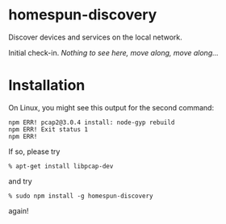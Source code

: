 # homespun-discovery
Discover devices and services on the local network.

Initial check-in. _Nothing to see here, move along, move along..._

# Installation

On Linux, you might see this output for the second command:

    npm ERR! pcap2@3.0.4 install: node-gyp rebuild
    npm ERR! Exit status 1
    npm ERR!

If so, please try

    % apt-get install libpcap-dev

and try

    % sudo npm install -g homespun-discovery

again!
